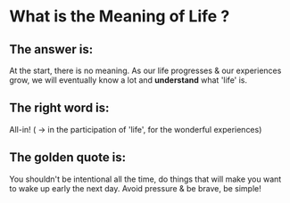 <h1>What is the Meaning of Life ?</h1>

<h2>The answer is:</h2>

At the start, there is no meaning. As our life progresses & our experiences grow, we will eventually know a lot and <b>understand</b> what 'life' is.

<h2>The right word is:</h2>

All-in! ( -> in the participation of 'life', for the wonderful experiences)


<h2>The golden quote is:</h2>

You shouldn't be intentional all the time, do things that will make you want to wake up early the next day. Avoid pressure & be brave, be simple!
